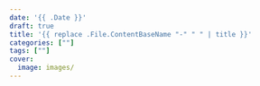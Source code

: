 ```yaml
---
date: '{{ .Date }}'
draft: true
title: '{{ replace .File.ContentBaseName "-" " " | title }}'
categories: [""]
tags: [""]
cover:
  image: images/
---
```

